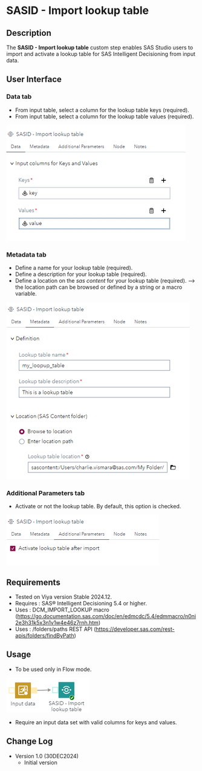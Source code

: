 # SASID - Import lookup table

## Description

The **SASID - Import lookup table** custom step enables SAS Studio users to import and activate a lookup table for SAS Intelligent Decisioning from input data. 

## User Interface

### Data tab ###

   * From input table, select a column for the lookup table keys (required).
   * From input table, select a column for the lookup table values (required).
   
   <kbd>![](img/_sasid_ilt_data.png)</kbd>

### Metadata tab ###

   * Define a name for your lookup table (required).
   * Define a description for your lookup table (required).
   * Define a location on the _sas content_ for your lookup table (required).
		--> the location path can be browsed or defined by a string or a macro variable. 
		
   <kbd>![](img/_sasid_ilt_metadata.png)</kbd>

### Additional Parameters tab ###

   * Activate or not the lookup table. By default, this option is checked. 
   
   <kbd>![](img/_sasid_ilt_addparam.png)</kbd>

## Requirements

* Tested on Viya version Stable 2024.12.
* Requires : SAS® Intelligent Decisioning 5.4 or higher.
* Uses : DCM_IMPORT_LOOKUP macro (https://go.documentation.sas.com/doc/en/edmcdc/5.4/edmmacro/n0ni2e3h31k5x3n1v1w4e46z7rnh.htm)
* Uses : <viyahost>/folders/paths REST API (https://developer.sas.com/rest-apis/folders/findByPath)

## Usage

   * To be used only in Flow mode. 
   
   <kbd>![](img/_sasid_ilt_flow_usage.png)</kbd>
	
   * Require an input data set with valid columns for keys and values. 

## Change Log

* Version 1.0 (30DEC2024) 
    * Initial version
